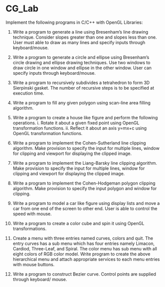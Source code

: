 # CG_Lab
Implement the following programs in C/C++ with OpenGL Libraries:

1. Write a program to generate a line using Bresenham’s line drawing technique. Consider slopes greater than one and slopes less than one. User must able to draw as many lines and specify inputs through keyboard/mouse.

2. Write a program to generate a circle and ellipse using Bresenham’s circle drawing and ellipse drawing techniques. Use two windows to draw circle in one window and ellipse in the other window. User can specify inputs through keyboard/mouse.

3. Write a program to recursively subdivides a tetrahedron to form 3D Sierpinski gasket. The number of recursive steps is to be specified at execution time.

4. Write a program to fill any given polygon using scan-line area filling algorithm.

5. Write a program to create a house like figure and perform the following operations. i. Rotate it about a given fixed point using OpenGL transformation functions. ii. Reflect it about an axis y=mx+c using OpenGL transformation functions.

6. Write a program to implement the Cohen-Sutherland line clipping algorithm. Make provision to specify the input for multiple lines, window for clipping and viewport for displaying the clipped image.

7. Write a program to implement the Liang-Barsky line clipping algorithm. Make provision to specify the input for multiple lines, window for clipping and viewport for displaying the clipped image.

8. Write a program to implement the Cohen-Hodgeman polygon clipping algorithm. Make provision to specify the input polygon and window for clipping.

9. Write a program to model a car like figure using display lists and move a car from one end of the screen to other end. User is able to control the speed with mouse.

10. Write a program to create a color cube and spin it using OpenGL transformations.

11. Create a menu with three entries named curves, colors and quit. The entry curves has a sub menu which has four entries namely Limacon, Cardiod, Three-Leaf, and Spiral. The color menu has sub menu with all eight colors of RGB color model. Write program to create the above hierarchical menu and attach appropriate services to each menu entries with mouse buttons.

12. Write a program to construct Bezier curve. Control points are supplied through keyboard/ mouse.
